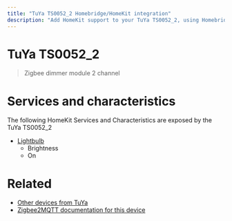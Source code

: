 ```yaml
---
title: "TuYa TS0052_2 Homebridge/HomeKit integration"
description: "Add HomeKit support to your TuYa TS0052_2, using Homebridge, Zigbee2MQTT and homebridge-z2m."
---
```

<!---
This file has been GENERATED using src/docgen/docgen.ts
DO NOT EDIT THIS FILE MANUALLY!
-->
# TuYa TS0052_2
> Zigbee dimmer module 2 channel


# Services and characteristics
The following HomeKit Services and Characteristics are exposed by
the TuYa TS0052_2

* [Lightbulb](../../light.md)
  * Brightness
  * On


# Related
* [Other devices from TuYa](../index.md#tuya)
* [Zigbee2MQTT documentation for this device](https://www.zigbee2mqtt.io/devices/TS0052_2.html)